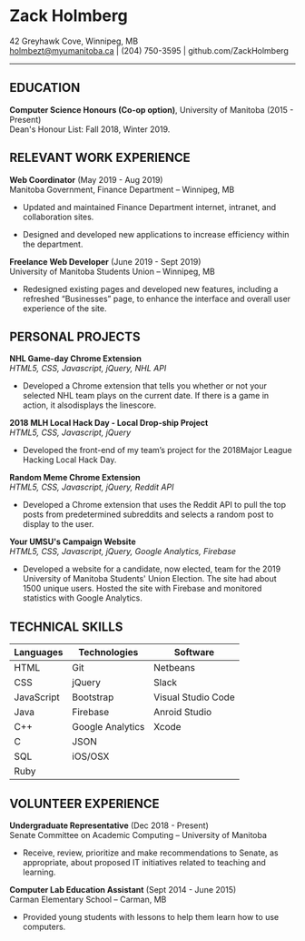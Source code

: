 # Zack Holmberg

42 Greyhawk Cove, Winnipeg, MB  
holmbezt@myumanitoba.ca | (204) 750-3595 | github.com/ZackHolmberg
-------------------     ----------------------------

EDUCATION
---------

**Computer Science Honours (Co-op option)**, University of Manitoba (2015 - Present)  
Dean's Honour List: Fall 2018, Winter 2019.

RELEVANT WORK EXPERIENCE
----------

**Web Coordinator**        (May 2019 - Aug 2019)  
Manitoba Government, Finance Department – Winnipeg, MB

* Updated and maintained Finance Department internet, intranet, and collaboration sites.

* Designed and developed new applications to increase efficiency within the department.

**Freelance Web Developer**         (June 2019 - Sept 2019)  
University of Manitoba Students Union – Winnipeg, MB

* Redesigned existing pages and developed new features, including a refreshed “Businesses” page, to enhance the interface and overall user experience of the site.

PERSONAL PROJECTS
--------------------

**NHL Game-day Chrome Extension**  
*HTML5, CSS, Javascript, jQuery, NHL API*  

* Developed a Chrome extension that tells you whether or not your selected NHL team plays on the current date. If there is a game in action, it alsodisplays the linescore.

**2018 MLH Local Hack Day - Local Drop-ship Project**  
*HTML5, CSS, Javascript, jQuery*  

* Developed the front-end of my team’s project for the 2018Major League Hacking Local Hack Day.

**Random Meme Chrome Extension**  
*HTML5, CSS, Javascript, jQuery, Reddit API*  

* Developed a Chrome extension that uses the Reddit API to pull the top posts from predetermined subreddits and selects a random post to display to the user.

**Your UMSU's Campaign Website**  
*HTML5, CSS, Javascript, jQuery, Google Analytics, Firebase*  

* Developed a website for a candidate, now elected, team for the 2019 University of Manitoba Students' Union Election. The site had about 1500 unique users. Hosted the site with Firebase and monitored statistics with Google Analytics.

TECHNICAL SKILLS
--------------------

| Languages  | Technologies | Software  |
| ------------- | ------------- | ------------- |
| HTML  | Git  | Netbeans  |
| CSS  | jQuery  | Slack  |
| JavaScript  | Bootstrap  | Visual Studio Code  |
| Java  | Firebase  | Anroid Studio  |
| C++  | Google Analytics  | Xcode  |
| C  | JSON  |
| SQL  | iOS/OSX  |
| Ruby  |

VOLUNTEER EXPERIENCE
----------

**Undergraduate Representative**        (Dec 2018 - Present)  
Senate Committee on Academic Computing – University of Manitoba  

* Receive, review, prioritize and make recommendations to Senate, as appropriate, about proposed IT initiatives related to teaching and learning.

**Computer Lab Education Assistant**        (Sept 2014 - June 2015)  
Carman Elementary School – Carman, MB

* Provided young students with lessons to help them learn how to use computers.
